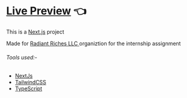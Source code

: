 # [Live Preview](https://internship-assignment-pi.vercel.app/) 👈

This is a [Next.js](https://nextjs.org/) project

Made for [Radiant Riches LLC ](https://www.radiantrichesllc.com/) organiztion for the internship assignment

###### Tools used:-

- [NextJs](https://nextjs.org/)
- [TailwindCSS](https://tailwindcss.com/)
- [TypeScript](https://www.typescriptlang.org/)
